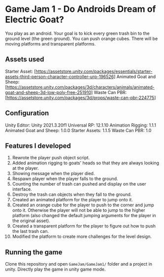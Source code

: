 # Game Jam  1 - Do Androids Dream of Electric Goat?

You play as an android. Your goal is to kick every green trash bin to the ground level (the green ground). You can push orange cubes. There will be moving platforms and transparent platforms.


## Assets used

Starter Asset: [https://assetstore.unity.com/packages/essentials/starter-assets-third-person-character-controller-urp-196526]
Animated Goat and Sheep: [https://assetstore.unity.com/packages/3d/characters/animals/animated-goat-and-sheep-3d-low-poly-free-251910]
Waste Can PBR: [https://assetstore.unity.com/packages/3d/props/waste-can-pbr-224775]

## Configuration
Unity Editor: Unity 2021.3.20f1
Universal RP: 12.1.10
Animation Rigging: 1.1.1
Animated Goat and Sheep: 1.0.0
Starter Assets: 1.1.5
Waste Can PBR: 1.0

## Features I developed
1. Rewrote the player push object script.
2. Added animation rigging to goats' heads so that they are always looking at the player.
3. Showing message when the player died.
4. Respawn player when the player falls to the ground.
5. Counting the number of trash can pushed and display on the user interface.
6. Destroy the trash can objects when they fall to the ground.
7. Created an animated platform for the player to jump onto it.
8. Created an orange cube for the player to push to the corner and jump onto it. Otherwise the player will not be able to jump to the higher platform (also changed the default jumping arguments for the player in the original asset).
9. Created a transparent platform for the player to figure out how to push the last trash can.
10. Modified the platform to create more challenges for the level design.

## Running the game
Clone this repository and open `GameJam/GameJam1/` folder and a project in unity. Directly play the game in unity game mode.
